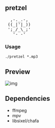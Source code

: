 ## pretzel
<pre>
  ,-._.-, 
 ((_|'|_))
 ';_/_\_;'
   '- -'  
</pre>

### Usage
`./pretzel *.mp3`

## Preview 
![img](https://user-images.githubusercontent.com/58134273/155887369-29bb15df-e4d2-420c-bce2-d2fc6deacbea.gif)

## Dependencies
- ffmpeg </br>
- mpv </br>
- libsixel/chafa </br>
